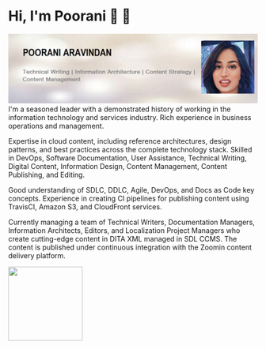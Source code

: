 # Hi, I'm Poorani 👋 👩

<img src="https://github.com/pooraniarvind/pooraniarvind.github.io/blob/master/images/new-banner.jpg" alt="banner that says Poorani Aravindan - Technical Writing | Information Architecture | Content Strategy | Content Management alongside a cartoon illustration of Poorani">
I'm a seasoned leader with a demonstrated history of working in the information technology and services industry. Rich experience in business operations and management.

Expertise in cloud content, including reference architectures, design patterns, and best practices across the complete technology stack. Skilled in DevOps, Software Documentation, User Assistance, Technical Writing, Digital Content, Information Design, Content Management, Content Publishing, and Editing.

Good understanding of SDLC, DDLC, Agile, DevOps, and Docs as Code key concepts. Experience in creating CI pipelines for publishing content using TravisCI, Amazon S3, and CloudFront services.

Currently managing a team of Technical Writers, Documentation Managers, Information Architects, Editors, and Localization Project Managers who create cutting-edge content in DITA XML managed in SDL CCMS. The content is published under continuous integration with the Zoomin content delivery platform.

<img src="https://github.com/pooraniarvind/pooraniarvind.github.io/blob/master/images/poorani-spinning.gif" align="left" width="150" height="150"> 

